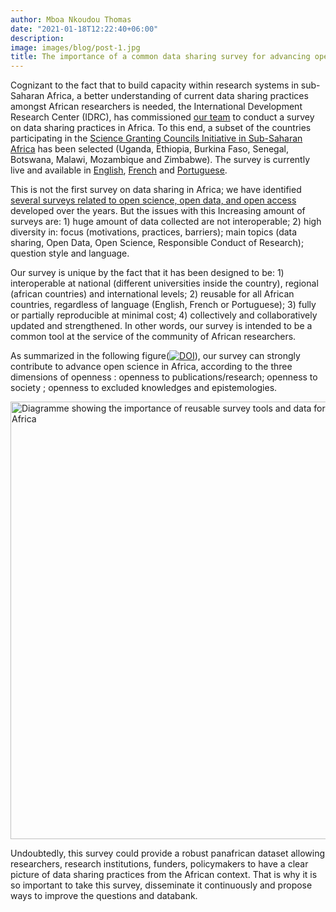 ```yaml
---
author: Mboa Nkoudou Thomas
date: "2021-01-18T12:22:40+06:00"
description: 
image: images/blog/post-1.jpg
title: The importance of a common data sharing survey for advancing open science in Africa
---
```


Cognizant to the fact that to build capacity within research systems in sub-Saharan Africa, a better understanding of current data sharing practices amongst African researchers is needed,  the International Development Research Center (IDRC), has commissioned [our team](https://surveying-open-data-practices.github.io/sopd2020/en/#team) to conduct a survey on data sharing practices in Africa. To this end, a subset of the countries participating in the [Science Granting Councils Initiative in Sub-Saharan Africa](https://www.idrc.ca/en/initiative/science-granting-councils-initiative-sub-saharan-africa) has been selected  (Uganda, Ethiopia, Burkina Faso, Senegal, Botswana, Malawi, Mozambique and Zimbabwe). The survey is currently live and available  in [English](https://oxford.onlinesurveys.ac.uk/idrc-surveying-open-data-practices-in-africa-copy), [French](https://oxford.onlinesurveys.ac.uk/idrc-surveying-open-data-practices-in-africa-2020-french) and [Portuguese](https://oxford.onlinesurveys.ac.uk/idrc-surveying-open-data-practices-in-africa-2020-portugue). 

This is not the first survey on data sharing in Africa; we have identified [several surveys related to open science, open data, and open access](https://docs.google.com/spreadsheets/d/1zFIqJlU_4IZrwl4oh6NBX9P4cx7hsU1Go2PDrYXwWe4/edit#gid=0) developed over the years. But the issues with this Increasing amount of surveys are: 1) huge amount of data collected are not interoperable; 2) high diversity in: focus (motivations, practices, barriers); main topics (data sharing, Open Data, Open Science, Responsible Conduct of Research); question style and language. 

Our survey is unique by the fact that it has been designed to be: 1) interoperable at national (different universities inside the country), regional (african countries) and international levels; 2) reusable for all African countries, regardless of language (English, French or Portuguese); 3) fully or partially reproducible at minimal cost; 4)  collectively and collaboratively updated and strengthened. In other words, our survey is intended to be a common tool at the service of the community of African researchers. 

As summarized in the following figure([![DOI](https://zenodo.org/badge/DOI/10.5281/zenodo.4443560.svg)](https://doi.org/10.5281/zenodo.4443560)), our survey can strongly contribute to advance open science in Africa, according to the three dimensions of openness : openness to publications/research; openness to society ; openness to excluded knowledges and epistemologies.  

<img src="../../../images/blog/fair_data_for_africa.png" width="700" alt="Diagramme showing the importance of reusable survey tools and data for advancing open science in Africa" longdesc="https://doi.org/10.5281/zenodo.4443560">

Undoubtedly, this survey could provide a robust panafrican dataset allowing researchers, research institutions, funders, policymakers to have a clear picture of data sharing practices from the African context. That is why it is so important to take this survey, disseminate it continuously and propose ways to improve the questions and databank.  

